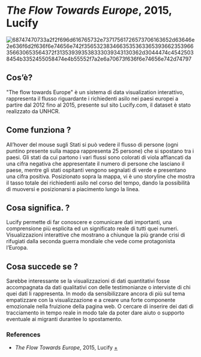 # _The Flow Towards Europe_, 2015, Lucify 

![68747470733a2f2f696d616765732e73717561726573706163652d63646e2e636f6d2f636f6e74656e742f3565323834663535363365393662353966356630653564372f313539393538333039343130362d3044474c45425038454b3352455058474e4b55552f7a2e6a70673f636f6e74656e742d74797](https://user-images.githubusercontent.com/98045892/175921005-76321ba9-3a7f-4b2e-ba18-5eda0759c226.jpeg)

## Cos’è?
"The flow towards Europe" è un sistema di data visualization interattivo, rappresenta il flusso riguardante i richiedenti asilo nei paesi europei a partire dal 2012 fino al 2015, presente sul sito Lucify.com, il dataset è stato realizzato da UNHCR.

## Come funziona ?
All’hover del mouse sugli Stati si può vedere il flusso di persone (ogni puntino presente sulla mappa rappresenta 25 persone) che si spostano tra i paesi. Gli stati da cui partono i vari flussi sono colorati di viola affiancati da una cifra negativa che appresentate il numero di persone che lasciano il paese, mentre gli stati ospitanti vengono segnalati di verde e presentano una cifra positiva. Posizionato sopra la mappa, vi è uno storyline che mostra il tasso totale dei richiedenti asilo nel corso del tempo, dando la possibilità di muoversi e posizionarsi a piacimento lungo la linea.

## Cosa significa. ?
Lucify permette di far conoscere e comunicare dati importanti, una comprensione più esplicita ed un significato reale di tutti quei numeri. Visualizzazioni interattive che mostrano a chiunque la più grande crisi di rifugiati dalla seconda guerra mondiale che vede come protagonista l’Europa.

## Cosa succede se ?
Sarebbe interessante se la visualizzazioni di dati quantitativi fosse accompagnata da dati qualitativi con delle testimonianze o interviste di chi quei dati li rappresenta. In modo da sensibilizzare ancora di più sul tema empatizzare con la visualizzazione e a creare una forte componente emozionale nella fruizione della pagina web. O cercare di inserire dei dati di tracciamento in tempo reale in modo tale da poter dare aiuto o supporto eventuale ai migranti durantee lo spostamento.

### References
- _The Flow Towards Europe_, 2015, Lucify [+](https://www.lucify.com/the-flow-towards-europe/)
